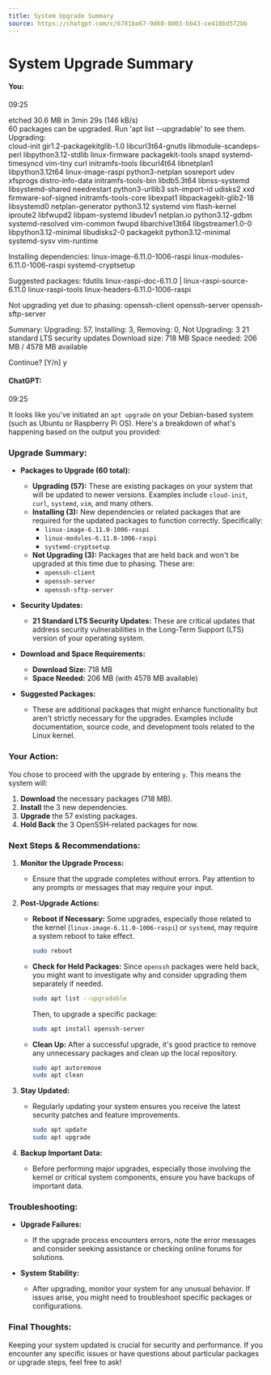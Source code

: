 ```yaml
---
title: System Upgrade Summary
source: https://chatgpt.com/c/6781ba67-9d60-8003-bb43-ce418bd572bb
---
```


# System Upgrade Summary

#### You:
<time datetime="2025-01-11T00:25:11.919Z" title="1/11/2025, 9:25:11 AM">09:25</time>

etched 30.6 MB in 3min 29s (146 kB/s)                                                                                                                                
60 packages can be upgraded. Run 'apt list --upgradable' to see them.
Upgrading:                      
  cloud-init           gir1.2-packagekitglib-1.0  libcurl3t64-gnutls  libmodule-scandeps-perl  libpython3.12-stdlib  linux-firmware     packagekit-tools    snapd             systemd-timesyncd  vim-tiny
  curl                 initramfs-tools            libcurl4t64         libnetplan1              libpython3.12t64      linux-image-raspi  python3-netplan     sosreport         udev               xfsprogs
  distro-info-data     initramfs-tools-bin        libdb5.3t64         libnss-systemd           libsystemd-shared     needrestart        python3-urllib3     ssh-import-id     udisks2            xxd
  firmware-sof-signed  initramfs-tools-core       libexpat1           libpackagekit-glib2-18   libsystemd0           netplan-generator  python3.12          systemd           vim
  flash-kernel         iproute2                   libfwupd2           libpam-systemd           libudev1              netplan.io         python3.12-gdbm     systemd-resolved  vim-common
  fwupd                libarchive13t64            libgstreamer1.0-0   libpython3.12-minimal    libudisks2-0          packagekit         python3.12-minimal  systemd-sysv      vim-runtime

Installing dependencies:
  linux-image-6.11.0-1006-raspi  linux-modules-6.11.0-1006-raspi  systemd-cryptsetup

Suggested packages:
  fdutils  linux-raspi-doc-6.11.0  | linux-raspi-source-6.11.0  linux-raspi-tools  linux-headers-6.11.0-1006-raspi

Not upgrading yet due to phasing:
  openssh-client  openssh-server  openssh-sftp-server

Summary:
  Upgrading: 57, Installing: 3, Removing: 0, Not Upgrading: 3
21 standard LTS security updates
  Download size: 718 MB
  Space needed: 206 MB / 4578 MB available

Continue? [Y/n] y

#### ChatGPT:
<time datetime="2025-01-11T00:25:18.720Z" title="1/11/2025, 9:25:18 AM">09:25</time>

It looks like you've initiated an `apt upgrade` on your Debian-based system (such as Ubuntu or Raspberry Pi OS). Here's a breakdown of what's happening based on the output you provided:

### **Upgrade Summary:**

- **Packages to Upgrade (60 total):**
  - **Upgrading (57):** These are existing packages on your system that will be updated to newer versions. Examples include `cloud-init`, `curl`, `systemd`, `vim`, and many others.
  - **Installing (3):** New dependencies or related packages that are required for the updated packages to function correctly. Specifically:
    - `linux-image-6.11.0-1006-raspi`
    - `linux-modules-6.11.0-1006-raspi`
    - `systemd-cryptsetup`
  - **Not Upgrading (3):** Packages that are held back and won't be upgraded at this time due to phasing. These are:
    - `openssh-client`
    - `openssh-server`
    - `openssh-sftp-server`

- **Security Updates:**
  - **21 Standard LTS Security Updates:** These are critical updates that address security vulnerabilities in the Long-Term Support (LTS) version of your operating system.

- **Download and Space Requirements:**
  - **Download Size:** 718 MB
  - **Space Needed:** 206 MB (with 4578 MB available)

- **Suggested Packages:**
  - These are additional packages that might enhance functionality but aren't strictly necessary for the upgrades. Examples include documentation, source code, and development tools related to the Linux kernel.

### **Your Action:**

You chose to proceed with the upgrade by entering `y`. This means the system will:

1. **Download** the necessary packages (718 MB).
2. **Install** the 3 new dependencies.
3. **Upgrade** the 57 existing packages.
4. **Hold Back** the 3 OpenSSH-related packages for now.

### **Next Steps & Recommendations:**

1. **Monitor the Upgrade Process:**
   - Ensure that the upgrade completes without errors. Pay attention to any prompts or messages that may require your input.

2. **Post-Upgrade Actions:**
   - **Reboot if Necessary:** Some upgrades, especially those related to the kernel (`linux-image-6.11.0-1006-raspi`) or `systemd`, may require a system reboot to take effect.
     ```bash
     sudo reboot
     ```
   - **Check for Held Packages:** Since `openssh` packages were held back, you might want to investigate why and consider upgrading them separately if needed.
     ```bash
     sudo apt list --upgradable
     ```
     Then, to upgrade a specific package:
     ```bash
     sudo apt install openssh-server
     ```
   - **Clean Up:** After a successful upgrade, it's good practice to remove any unnecessary packages and clean up the local repository.
     ```bash
     sudo apt autoremove
     sudo apt clean
     ```

3. **Stay Updated:**
   - Regularly updating your system ensures you receive the latest security patches and feature improvements.
     ```bash
     sudo apt update
     sudo apt upgrade
     ```

4. **Backup Important Data:**
   - Before performing major upgrades, especially those involving the kernel or critical system components, ensure you have backups of important data.

### **Troubleshooting:**

- **Upgrade Failures:**
  - If the upgrade process encounters errors, note the error messages and consider seeking assistance or checking online forums for solutions.

- **System Stability:**
  - After upgrading, monitor your system for any unusual behavior. If issues arise, you might need to troubleshoot specific packages or configurations.

### **Final Thoughts:**

Keeping your system updated is crucial for security and performance. If you encounter any specific issues or have questions about particular packages or upgrade steps, feel free to ask!
